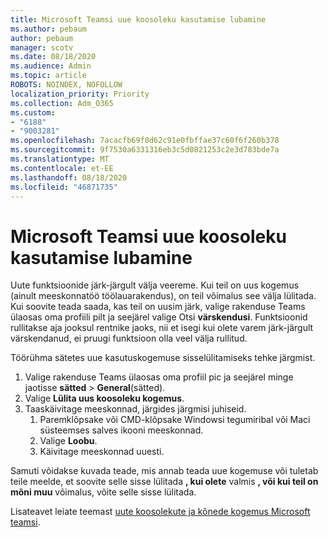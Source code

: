 ```yaml
---
title: Microsoft Teamsi uue koosoleku kasutamise lubamine
ms.author: pebaum
author: pebaum
manager: scotv
ms.date: 08/18/2020
ms.audience: Admin
ms.topic: article
ROBOTS: NOINDEX, NOFOLLOW
localization_priority: Priority
ms.collection: Adm_O365
ms.custom:
- "6188"
- "9003281"
ms.openlocfilehash: 7acacfb69f0d62c91e0fbffae37c60f6f260b378
ms.sourcegitcommit: 9f7530a6331316eb3c5d0821253c2e3d783bde7a
ms.translationtype: MT
ms.contentlocale: et-EE
ms.lasthandoff: 08/18/2020
ms.locfileid: "46871735"
---
```

# <a name="enable-the-new-meeting-experience-in-microsoft-teams"></a>Microsoft Teamsi uue koosoleku kasutamise lubamine

Uute funktsioonide järk-järgult välja veereme. Kui teil on uus kogemus (ainult meeskonnatöö töölauarakendus), on teil võimalus see välja lülitada. Kui soovite teada saada, kas teil on uusim järk, valige rakenduse Teams ülaosas oma profiili pilt ja seejärel valige Otsi  **värskendusi**. Funktsioonid rullitakse aja jooksul rentnike jaoks, nii et isegi kui olete varem järk-järgult värskendanud, ei pruugi funktsioon olla veel välja rullitud.  

Töörühma sätetes uue kasutuskogemuse sisselülitamiseks tehke järgmist.

1. Valige rakenduse Teams ülaosas oma profiil pic ja seejärel minge jaotisse **sätted**  >   **General**(sätted). 
2. Valige **Lülita uus koosoleku kogemus**.
3. Taaskäivitage meeskonnad, järgides järgmisi juhiseid.
    1. Paremklõpsake või CMD-klõpsake Windowsi tegumiribal või Maci süsteemses salves ikooni meeskonnad.
    2. Valige **Loobu**.
    3. Käivitage meeskonnad uuesti.

Samuti võidakse kuvada teade, mis annab teada uue kogemuse või tuletab teile meelde, et soovite selle sisse lülitada  **, kui olete**  valmis  **, või kui teil on mõni muu** võimalus, võite selle sisse lülitada.  

Lisateavet leiate teemast [uute koosolekute ja kõnede kogemus Microsoft teamsi](https://techcommunity.microsoft.com/t5/microsoft-teams-blog/new-meeting-and-calling-experience-in-microsoft-teams/ba-p/1537581).